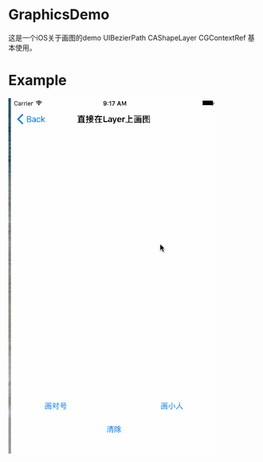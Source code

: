 # GraphicsDemo

这是一个iOS关于画图的demo
UIBezierPath  CAShapeLayer  CGContextRef 基本使用。

# Example

![image](https://github.com/RainManGO/GraphicsDemo/blob/master/Untitled1.gif)

